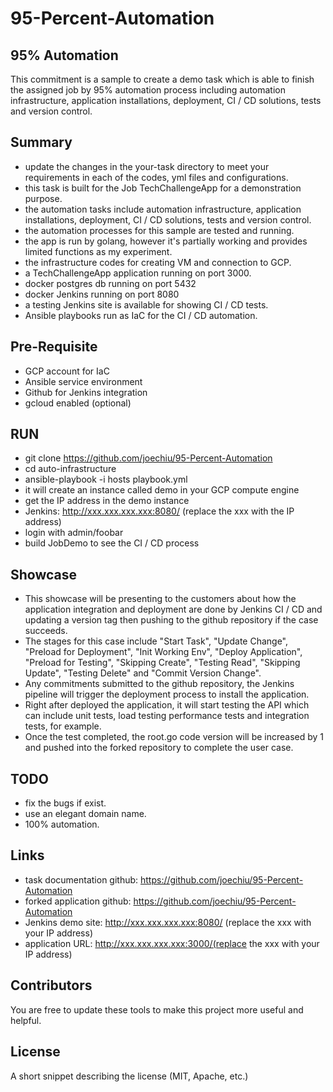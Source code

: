 # 95-Percent-Automation 
## 95% Automation
This commitment is a sample to create a demo task which is able to finish the assigned job by 95% automation process including automation infrastructure, application installations, deployment, CI / CD solutions, tests and version control.

## Summary
- update the changes in the your-task directory to meet your requirements in each of the codes, yml files and configurations.
- this task is built for the Job TechChallengeApp for a demonstration purpose.
- the automation tasks include automation infrastructure, application installations, deployment, CI / CD solutions, tests and version control.
- the automation processes for this sample are tested and running.
- the app is run by golang, however it's partially working and provides limited functions as my experiment.
- the infrastructure codes for creating VM and connection to GCP.
- a TechChallengeApp application running on port 3000.
- docker postgres db running on port 5432
- docker Jenkins running on port 8080
- a testing Jenkins site is available for showing CI / CD tests.
- Ansible playbooks run as IaC for the CI / CD automation.

## Pre-Requisite
- GCP account for IaC
- Ansible service environment
- Github for Jenkins integration
- gcloud enabled (optional)

## RUN
- git clone https://github.com/joechiu/95-Percent-Automation
- cd auto-infrastructure
- ansible-playbook -i hosts playbook.yml
- it will create an instance called demo in your GCP compute engine
- get the IP address in the demo instance
- Jenkins: http://xxx.xxx.xxx.xxx:8080/ (replace the xxx with the IP address)
- login with admin/foobar
- build JobDemo to see the CI / CD process


## Showcase
- This showcase will be presenting to the customers about how the application integration and deployment are done by Jenkins CI / CD and updating a version tag then pushing to the github repository if the case succeeds.
- The stages for this case include "Start Task", "Update Change", "Preload for Deployment", "Init Working Env", "Deploy Application", "Preload for Testing", "Skipping Create", "Testing Read", "Skipping Update", "Testing Delete" and "Commit Version Change".
- Any commitments submitted to the github repository, the Jenkins pipeline will trigger the deployment process to install the application.
- Right after deployed the application, it will start testing the API which can include unit tests, load testing performance tests and integration tests, for example. 
- Once the test completed, the root.go code version will be increased by 1 and pushed into the forked repository to complete the user case.

## TODO
- fix the bugs if exist.
- use an elegant domain name.
- 100% automation.

## Links
- task documentation github:  https://github.com/joechiu/95-Percent-Automation
- forked application github: https://github.com/joechiu/95-Percent-Automation
- Jenkins demo site: http://xxx.xxx.xxx.xxx:8080/ (replace the xxx with your IP address)
- application URL: http://xxx.xxx.xxx.xxx:3000/(replace the xxx with your IP address) 

## Contributors

You are free to update these tools to make this project more useful and helpful.

## License

A short snippet describing the license (MIT, Apache, etc.)
